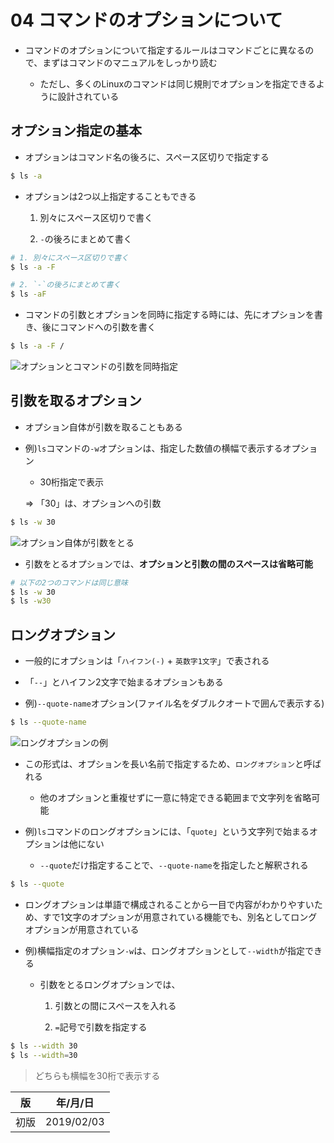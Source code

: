 04 コマンドのオプションについて
==========================

* コマンドのオプションについて指定するルールはコマンドごとに異なるので、まずはコマンドのマニュアルをしっかり読む

  * ただし、多くのLinuxのコマンドは同じ規則でオプションを指定できるように設計されている



## オプション指定の基本

* オプションはコマンド名の後ろに、スペース区切りで指定する

```bash
$ ls -a
```

* オプションは2つ以上指定することもできる

  1. 別々にスペース区切りで書く

  1. `-`の後ろにまとめて書く

```bash
# 1. 別々にスペース区切りで書く
$ ls -a -F

# 2. `-`の後ろにまとめて書く
$ ls -aF
```

* コマンドの引数とオプションを同時に指定する時には、先にオプションを書き、後にコマンドへの引数を書く

```bash
$ ls -a -F /
```

![オプションとコマンドの引数を同時指定](./images/オプションとコマンドの引数を同時指定.png)



## 引数を取るオプション

* オプション自体が引数を取ることもある

* 例)`ls`コマンドの`-w`オプションは、指定した数値の横幅で表示するオプション

  * 30桁指定で表示

  => 「30」は、オプションへの引数

```bash
$ ls -w 30
```

![オプション自体が引数をとる](./images/オプション自体が引数をとる.png)

* 引数をとるオプションでは、**オプションと引数の間のスペースは省略可能**

```bash
# 以下の2つのコマンドは同じ意味
$ ls -w 30
$ ls -w30
```



## ロングオプション

* 一般的にオプションは「`ハイフン(-)` + `英数字1文字`」で表される

* 「`--`」とハイフン2文字で始まるオプションもある

* 例)`--quote-name`オプション(ファイル名をダブルクオートで囲んで表示する)

```bash
$ ls --quote-name
```

![ロングオプションの例](,/images/ロングオプションの例.png)

* この形式は、オプションを長い名前で指定するため、`ロングオプション`と呼ばれる

  * 他のオプションと重複せずに一意に特定できる範囲まで文字列を省略可能

* 例)`ls`コマンドのロングオプションには、「`quote`」という文字列で始まるオプションは他にない

  * `--quote`だけ指定することで、`--quote-name`を指定したと解釈される

```bash
$ ls --quote
```

* ロングオプションは単語で構成されることから一目で内容がわかりやすいため、すで1文字のオプションが用意されている機能でも、別名としてロングオプションが用意されている

* 例)横幅指定のオプション`-w`は、ロングオプションとして`--width`が指定できる

  * 引数をとるロングオプションでは、

    1. 引数との間にスペースを入れる

    1. `=`記号で引数を指定する

```bash
$ ls --width 30
$ ls --width=30
```

> どちらも横幅を30桁で表示する



| 版 |  年/月/日 |
|----|----------|
|初版|2019/02/03|
